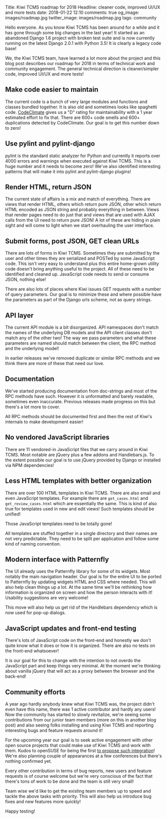 Title: Kiwi TCMS roadmap for 2018
Headline: cleaner code, improved UI/UX and more tests
date: 2018-01-22 12:10
comments: true
og_image: images/roadmap.jpg
twitter_image: images/roadmap.jpg
tags: community

Hello everyone. As you know Kiwi TCMS has been around for a while and it has
gone through some big changes in the last year! It started as an abandoned
Django 1.6 project with broken test suite and is now currently running on the
latest Django 2.0.1 with Python 3.5! It is clearly a legacy code base!

We, the Kiwi TCMS team, have learned a lot more about the project and this
blog post describes our roadmap for 2018 in terms of technical work and community
engagement. The general technical direction is cleaner/simpler code,
improved UI/UX and more tests!


Make code easier to maintain
----------------------------

The current code is a bunch of very large modules and functions and classes
bundled together. It is also old and sometimes looks like spaghetti code.
[CodeClimate](https://codeclimate.com/github/kiwitcms/Kiwi) gives us a "D" rating
for maintainability with a 1 year estimated effort to fix that. There are 600+
code smells and 600+ duplications detected by CodeClimate. Our goal is to get this
number down to zero!


Use pylint and pylint-django
----------------------------

pylint is the standard static analyzer for Python and currently it reports over
4000 errors and warnings when executed against Kiwi TCMS. This is a huge number and
it needs to become zero! We've also identified interesting patterns that will
make it into pylint and pylint-django plugins!


Render HTML, return JSON
------------------------

The current state of affairs is a mix and match of everything. There are views that
render HTML, others which return pure JSON, other which return HTML encoded as JSON string
and probably everything in between. Views that render pages need to do just that
and views that are used with AJAX calls from the UI need to return pure JSON!
A lot of these are hiding in plain sight and will come to light when we start
overhauling the user interface.


Submit forms, post JSON, GET clean URLs
---------------------------------------

There are lots of forms in Kiwi TCMS. Sometimes they are submitted by the user and
other times they are serialized and POSTed by some JavaScript code. This isn't
very easy to understand plus this entire home-grown utility code doesn't bring
anything useful to the project. All of these need to be identified and cleaned up.
JavaScript code needs to send or consume JSON, nothing else!

There are also lots of places where Kiwi issues GET requests with a number of
query parameters. Our goal is to minimize these and where possible have the
parameters as part of the Django urls scheme, not as query strings.


API layer
---------

The current API module is a bit disorganized. API namespaces don't match the
names of the underlying DB models and the API client classes don't match any
of the other two! The way we pass parameters and what these parameters are
named should match between the client, the RPC method and the underlying model!

In earlier releases we've removed duplicate or similar RPC methods and we
think there are more of these that need our love.


Documentation
-------------

We've started producing documentation from doc-strings and most of the RPC
methods have such. However it is unformatted and barely readable, sometimes
even inaccurate. Previous releases made progress on this but there's a lot
more to cover.

All RPC methods should be documented first and then the rest of Kiwi's
internals to make development easier!


No vendored JavaScript libraries
--------------------------------

There are 11 vendored-in JavaScript files that we carry around in Kiwi TCMS.
Most notable are jQuery plus a few addons and Handlebars.js. To the extent possible
our goal is to use jQuery provided by Django or installed via NPM dependencies!


Less HTML templates with better organization
--------------------------------------------

There are over 100 HTML templates in Kiwi TCMS. There are also email and even
JavaScript templates. For example there are `get_cases.html` and `get_review_cases.html`
which are essentially the same. This is kind of also true for templates used in
new and edit views! Such templates should be unified!

Those JavaScript templates need to be totally gone!

All templates are stuffed together in a single directory and their names
are not very predictable. They need to be split per application and follow
some kind of naming convention.


Modern interface with Patternfly
--------------------------------

The UI already uses the Patternfly library for some of its widgets. Most notably
the main navigation header. Our goal is for the entire UI to be ported to Patternfly
by updating widgets HTML and CSS where needed.
This will also help clean things up a lot. At the same time we'll be rethinking how
information is organized on screen and how the person interacts with it! Usability
suggestions are very welcome!

This move will also help us get rid of the Handlebars dependency which is now
used for pop-up dialogs.


JavaScript updates and front-end testing
----------------------------------------

There's lots of JavaScript code on the front-end and honestly we don't quite know
what it does or how it is organized. There are also no tests on the front-end
whatsoever!

It is our goal for this to change with the intention to not overdo the JavaScript
part and keep things very minimal. At the moment we're thinking about vanilla jQuery
that will act as a proxy between the browser and the back-end!


Community efforts
------------------

A year ago hardly anybody knew what Kiwi TCMS was, the project didn't even have
this name, there was 1 active contributor and hardly any users! Now the community
has started to slowly revitalize, we're seeing some contributions from our
junior team members (more on this in another blog post) and also seeing
folks installing and using Kiwi TCMS and reporting interesting bugs and feature
requests around it!

For the upcoming year our goal is to seek active engagement with other open source
projects that could make use of Kiwi TCMS and work with them. Kudos to
openSUSE for being the first
[to propose such integration](https://github.com/openSUSE/mentoring/issues/95)!
We're also planning couple of appearances at a few conferences but there's
nothing confirmed yet.

Every other contribution in terms of bug reports, new users and feature requests
is of course welcome but we're very conscious of the fact that there's tons
of work to be done and the team is still very small!


Team wise we'd like to get the existing team members up to speed and tackle
the above tasks with priority. This will also help us introduce bug fixes
and new features more quickly!


Happy testing!
